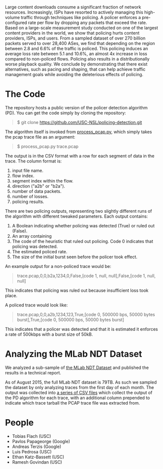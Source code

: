 Large content downloads consume a significant fraction of network resources. Increasingly, ISPs have resorted to actively managing this high-volume traffic through techniques like policing. A policer enforces a pre-configured rate per flow by dropping any packets that exceed the rate. Based on a large-scale measurement study conducted on one of the largest content providers in the world, we show that policing hurts content providers, ISPs, and users. From a sampled dataset of over 270 billion packets served to over 28,400 ASes, we find that depending on the region between 2.8 and 6.6% of the traffic is policed. This policing induces an average loss rate between 5.1 and 10.6%, an almost 4x increase in loss compared to non-policed flows. Policing also results in a distributionally worse playback quality. We conclude by demonstrating that there exist alternatives, such as pacing and shaping, that can help achieve traffic management goals while avoiding the deleterious effects of policing.

# The Code
The repository hosts a public version of the policer detection algorithm (PD). You can get the code simply by cloning the repository:
> $ git clone https://github.com/USC-NSL/policing-detection.git

The algorithm itself is invoked from [process_pcap.py](https://github.com/USC-NSL/policing-detection/blob/master/process_pcap.py), which simply takes the pcap trace file as an argument:
> $ process_pcap.py trace.pcap

The output is in the CSV format with a row for each segment of data in the trace. The column format is:
1. input file name.
1. flow index.
1. segment index within the flow.
1. direction ("a2b" or "b2a").
1. number of data packets.
1. number of losses.
1. policing results.

There are two policing outputs, representing two slightly different runs of the algorithm with different tweaked parameters. Each output contains:
1. A Boolean indicating whether policing was detected (True) or ruled out (False).
1. An array containing
  1. The code of the heuristic that ruled out policing. Code 0 indicates that policing was detected.
  1. The estimated policed rate.
  1. The size of the initial burst seen before the policer took effect.

An example output for a non-policed trace would be:
> trace.pcap,0,0,b2a,1234,0,False,[code 1, null, null],False,[code 1, null, null]

This indicates that policing was ruled out because insufficient loss took place.

A policed trace would look like:
> trace.pcap,0,0,a2b,1234,123,True,[code 0, 500000 bps, 50000 bytes burst],True,[code 0, 500000 bps, 50000 bytes burst]

This indicates that a policer was detected and that it is estimated it enforces a rate of 500kbps with a burst size of 50kB.


# Analyzing the MLab NDT Dataset
We analyzed a sub-sample of [the MLab NDT Dataset](http://measurementlab.net/tools/ndt) and published the results in a technical report.

As of August 2015, the full MLab NDT dataset is 79TB. As such we sampled the dataset by only analyzing traces from the first day of each month. The output was collected into [a series of CSV files](https://github.com/USC-NSL/policing-detection/blob/master/data/ndt/) which collect the output of the PD algorithm for each trace, with an additional column prepended to indicate which trace tarball the PCAP trace file was extracted from.


# People
* Tobias Flach (USC)
* Pavlos Papageorge (Google)
* Andreas Terzis (Google)
* Luis Pedrosa (USC)
* Ethan Katz-Bassett (USC)
* Ramesh Govindan (USC)
